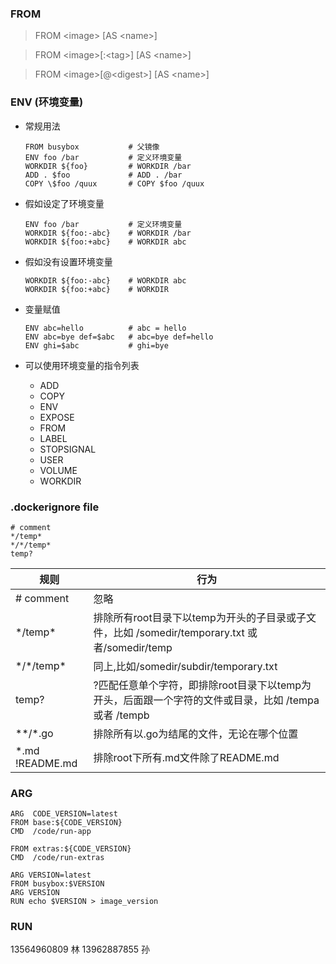 ### FROM

> FROM \<image> [AS \<name>]

> FROM \<image>[:\<tag>] [AS \<name>]

> FROM \<image>[@\<digest>] [AS \<name>]

### ENV (环境变量)
+ 常规用法  
    ```
    FROM busybox           # 父镜像
    ENV foo /bar           # 定义环境变量
    WORKDIR ${foo}         # WORKDIR /bar
    ADD . $foo             # ADD . /bar
    COPY \$foo /quux       # COPY $foo /quux
    ```      

+ 假如设定了环境变量
    ```
    ENV foo /bar           # 定义环境变量
    WORKDIR ${foo:-abc}    # WORKDIR /bar
    WORKDIR ${foo:+abc}    # WORKDIR abc
    ```

+ 假如没有设置环境变量 
    ```
    WORKDIR ${foo:-abc}    # WORKDIR abc
    WORKDIR ${foo:+abc}    # WORKDIR 
    ```
+ 变量赋值
    ```
    ENV abc=hello          # abc = hello
    ENV abc=bye def=$abc   # abc=bye def=hello
    ENV ghi=$abc           # ghi=bye
    ```

+ 可以使用环境变量的指令列表
    - ADD
    - COPY
    - ENV
    - EXPOSE
    - FROM
    - LABEL
    - STOPSIGNAL
    - USER
    - VOLUME
    - WORKDIR

### .dockerignore file
```
# comment
*/temp*
*/*/temp*
temp?
```

| 规则 | 行为 |
|-----|------|
| # comment | 忽略 |
| \*/temp\* | 排除所有root目录下以temp为开头的子目录或子文件，比如 /somedir/temporary.txt 或者/somedir/temp
| \*/\*/temp\* | 同上,比如/somedir/subdir/temporary.txt
| temp? | ?匹配任意单个字符，即排除root目录下以temp为开头，后面跟一个字符的文件或目录，比如 /tempa 或者 /tempb
| **/*.go | 排除所有以.go为结尾的文件，无论在哪个位置 |
| *.md !README.md | 排除root下所有.md文件除了README.md |

### ARG
```
ARG  CODE_VERSION=latest
FROM base:${CODE_VERSION}
CMD  /code/run-app

FROM extras:${CODE_VERSION}
CMD  /code/run-extras
```

```
ARG VERSION=latest
FROM busybox:$VERSION
ARG VERSION
RUN echo $VERSION > image_version
```

### RUN

13564960809 林
13962887855 孙